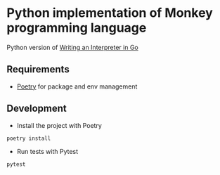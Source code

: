 # Python implementation of Monkey programming language

Python version of [Writing an Interpreter in Go](https://interpreterbook.com/)

## Requirements

* [Poetry](https://python-poetry.org/) for package and env management


## Development

* Install the project with Poetry

```bash
poetry install
```


* Run tests with Pytest

```bash
pytest
```
